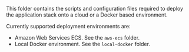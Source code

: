 This folder contains the scripts and configuration files required to deploy the application stack onto a cloud or a Docker based environment.

Currently supported deployment environments are:

 - Amazon Web Services ECS. See the `aws-ecs` folder.
 - Local Docker environment. See the `local-docker` folder.

